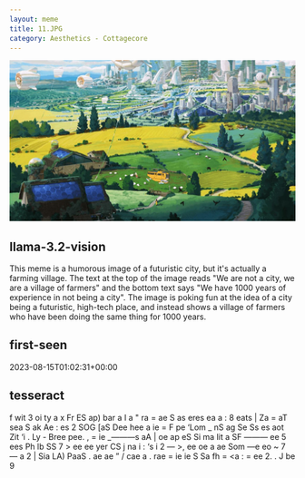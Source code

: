 ```yaml
---
layout: meme
title: 11.JPG
category: Aesthetics - Cottagecore
---
```


<div markdown="0"><a href="11.JPG"><img class="photo" src="11.JPG" /></a>

<h2>llama-3.2-vision</h2>
<p title="Llama-3.2-Vision-11B is a really good model that probably gets the visual details right but doesn't understand literary or media references, and often fails to accurately represent the physical arrangement of objects and the implied relationships between the objects.">This meme is a humorous image of a futuristic city, but it&#x27;s actually a farming village. The text at the top of the image reads &quot;We are not a city, we are a village of farmers&quot; and the bottom text says &quot;We have 1000 years of experience in not being a city&quot;. The image is poking fun at the idea of a city being a futuristic, high-tech place, and instead shows a village of farmers who have been doing the same thing for 1000 years.</p>

<h2>first-seen</h2>
<p title="Because Git doesn't preserve file modification times, this metadata file contains the file's modification time when it was added to the library.">2023-08-15T01:02:31+00:00</p>

<h2>tesseract</h2>
<p title="Tesseract is often terrible and just gives a lot of nonsense characters, but it used to be the state of the art, and usually it is better at correctly representing text than llama-3.2-vision-11b.">f wit 3 oi ty a x Fr ES ap) bar a I a &quot; ra = ae S as eres ea a : 8 eats | Za = aT sea S ak Ae : es 2 SOG [aS Dee hee a ie = F pe ‘Lom _ nS ag Se Ss es aot Zit ‘i . Ly - Bree pee. , = ie _———s aA | oe ap eS Si ma lit a SF ——— ee 5 ees Ph lb SS 7 &gt; ee ee yer CS j na i : ‘s i 2 — &gt;, ee oe a ae Som —e eo ~ 7 — a 2 | Sia LA) PaaS . ae ae ” / cae a . rae = ie ie S Sa fh = &lt;a : = ee 2. . J be 9</p>

</div>

